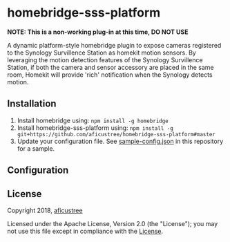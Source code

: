 # homebridge-sss-platform

**NOTE: This is a non-working plug-in at this time, DO NOT USE**

A dynamic platform-style homebridge plugin to expose cameras registered to the Synology Survillence Station as homekit motion sensors. By leveraging the motion detection features of the Synology Survillence Station, if both the camera and sensor accessory are placed in the same room, Homekit will provide 'rich' notification when the Synology detects motion. 

## Installation

1. Install homebridge using: `npm install -g homebridge`
2. Install homebridge-sss-platform using: `npm install -g git+https://github.com/aficustree/homebridge-sss-platform#master`
3. Update your configuration file. See [sample-config.json](./sample-config.json) in this repository for a sample. 

## Configuration

## License

Copyright 2018, [aficustree](https://github.com/aficustree)

Licensed under the Apache License, Version 2.0 (the "License"); you may not use this file except in compliance with the [License](./LICENSE).

